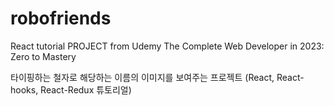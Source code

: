 # robofriends
React tutorial PROJECT from Udemy The Complete Web Developer in 2023: Zero to Mastery

타이핑하는 철자로 해당하는 이름의 이미지를 보여주는 프로젝트
(React, React-hooks, React-Redux 튜토리얼)
